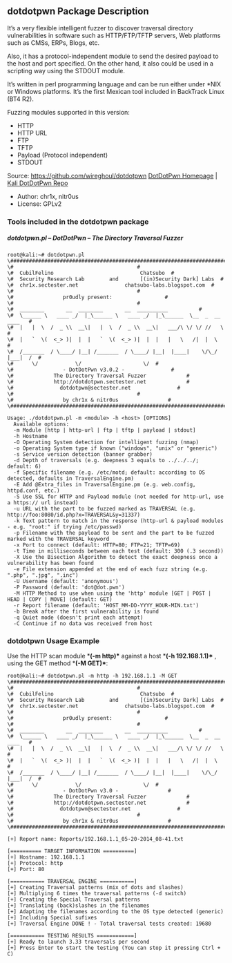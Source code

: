 ## dotdotpwn Package Description

It’s a very flexible intelligent fuzzer to discover traversal directory vulnerabilities in software such as HTTP/FTP/TFTP servers, Web platforms such as CMSs, ERPs, Blogs, etc.

Also, it has a protocol-independent module to send the desired payload to the host and port specified. On the other hand, it also could be used in a scripting way using the STDOUT module.

It’s written in perl programming language and can be run either under *NIX or Windows platforms. It’s the first Mexican tool included in BackTrack Linux (BT4 R2).

Fuzzing modules supported in this version:

- HTTP
- HTTP URL
- FTP
- TFTP
- Payload (Protocol independent)
- STDOUT

Source: https://github.com/wireghoul/dotdotpwn
[DotDotPwn Homepage](http://dotdotpwn.blogspot.ca/) | [Kali DotDotPwn Repo](https://gitlab.com/kalilinux/packages/dotdotpwn.git;a=summary)

- Author: chr1x, nitr0us
- License: GPLv2

### Tools included in the dotdotpwn package

##### dotdotpwn.pl – DotDotPwn – The Directory Traversal Fuzzer

```
root@kali:~# dotdotpwn.pl
\#################################################################################
\#                                        #
\#  CubilFelino                            Chatsubo  #
\#  Security Research Lab        and       [(in)Security Dark] Labs  #
\#  chr1x.sectester.net               chatsubo-labs.blogspot.com  #
\#                                        #
\#                pr0udly present:                 #
\#                                        #
\#  ________       __  ________       __  __________          #
\#  \______ \   ____ _/  |_\______ \   ____ _/  |_\______  \__  _  __ ____   #
\#  |   |  \  /  _ \\  __\|   |  \  /  _ \\  __\|   ___/\ \/ \/ //   \  #
\#  |   `  \(  <_> )|  |  |   `  \(  <_> )|  |  |   |   \   /|  |  \  #
\#  /_______  / \____/ |__| /_______  / \____/ |__|  |____|    \/\_/ |___|  /  #
\#      \/            \/                    \/  #
\#                - DotDotPwn v3.0.2 -               #
\#             The Directory Traversal Fuzzer             #
\#             http://dotdotpwn.sectester.net             #
\#               dotdotpwn@sectester.net               #
\#                                        #
\#                by chr1x & nitr0us                #
\#################################################################################

Usage: ./dotdotpwn.pl -m <module> -h <host> [OPTIONS]
  Available options:
  -m Module [http | http-url | ftp | tftp | payload | stdout]
  -h Hostname
  -O Operating System detection for intelligent fuzzing (nmap)
  -o Operating System type if known ("windows", "unix" or "generic")
  -s Service version detection (banner grabber)
  -d Depth of traversals (e.g. deepness 3 equals to ../../../; default: 6)
  -f Specific filename (e.g. /etc/motd; default: according to OS detected, defaults in TraversalEngine.pm)
  -E Add @Extra_files in TraversalEngine.pm (e.g. web.config, httpd.conf, etc.)
  -S Use SSL for HTTP and Payload module (not needed for http-url, use a https:// url instead)
  -u URL with the part to be fuzzed marked as TRAVERSAL (e.g. http://foo:8080/id.php?x=TRAVERSAL&y=31337)
  -k Text pattern to match in the response (http-url & payload modules - e.g. "root:" if trying /etc/passwd)
  -p Filename with the payload to be sent and the part to be fuzzed marked with the TRAVERSAL keyword
  -x Port to connect (default: HTTP=80; FTP=21; TFTP=69)
  -t Time in milliseconds between each test (default: 300 (.3 second))
  -X Use the Bisection Algorithm to detect the exact deepness once a vulnerability has been found
  -e File extension appended at the end of each fuzz string (e.g. ".php", ".jpg", ".inc")
  -U Username (default: 'anonymous')
  -P Password (default: 'dot@dot.pwn')
  -M HTTP Method to use when using the 'http' module [GET | POST | HEAD | COPY | MOVE] (default: GET)
  -r Report filename (default: 'HOST_MM-DD-YYYY_HOUR-MIN.txt')
  -b Break after the first vulnerability is found
  -q Quiet mode (doesn't print each attempt)
  -C Continue if no data was received from host
```

### dotdotpwn Usage Example

Use the HTTP scan module ***(-m http)\*** against a host ***(-h 192.168.1.1)\*** , using the GET method ***(-M GET)\***:

```
root@kali:~# dotdotpwn.pl -m http -h 192.168.1.1 -M GET
\#################################################################################
\#                                        #
\#  CubilFelino                            Chatsubo  #
\#  Security Research Lab        and       [(in)Security Dark] Labs  #
\#  chr1x.sectester.net               chatsubo-labs.blogspot.com  #
\#                                        #
\#                pr0udly present:                 #
\#                                        #
\#  ________       __  ________       __  __________          #
\#  \______ \   ____ _/  |_\______ \   ____ _/  |_\______  \__  _  __ ____   #
\#  |   |  \  /  _ \\  __\|   |  \  /  _ \\  __\|   ___/\ \/ \/ //   \  #
\#  |   `  \(  <_> )|  |  |   `  \(  <_> )|  |  |   |   \   /|  |  \  #
\#  /_______  / \____/ |__| /_______  / \____/ |__|  |____|    \/\_/ |___|  /  #
\#      \/            \/                    \/  #
\#                - DotDotPwn v3.0 -                #
\#             The Directory Traversal Fuzzer             #
\#             http://dotdotpwn.sectester.net             #
\#               dotdotpwn@sectester.net               #
\#                                        #
\#                by chr1x & nitr0us                #
\#################################################################################

[+] Report name: Reports/192.168.1.1_05-20-2014_08-41.txt

[========== TARGET INFORMATION ==========]
[+] Hostname: 192.168.1.1
[+] Protocol: http
[+] Port: 80

[=========== TRAVERSAL ENGINE ===========]
[+] Creating Traversal patterns (mix of dots and slashes)
[+] Multiplying 6 times the traversal patterns (-d switch)
[+] Creating the Special Traversal patterns
[+] Translating (back)slashes in the filenames
[+] Adapting the filenames according to the OS type detected (generic)
[+] Including Special sufixes
[+] Traversal Engine DONE ! - Total traversal tests created: 19680

[=========== TESTING RESULTS ============]
[+] Ready to launch 3.33 traversals per second
[+] Press Enter to start the testing (You can stop it pressing Ctrl + C)
```